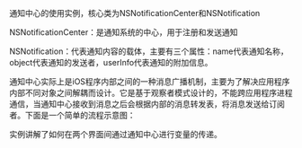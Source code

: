 通知中心的使用实例，核心类为NSNotificationCenter和NSNotification

NSNotificationCenter：是通知系统的中心，用于注册和发送通知

NSNotification：代表通知内容的载体，主要有三个属性：name代表通知名称，object代表通知的发送者，userInfo代表通知的附加信息。

通知中心实际上是iOS程序内部之间的一种消息广播机制，主要为了解决应用程序内部不同对象之间解耦而设计。它是基于观察者模式设计的，不能跨应用程序进程通信，当通知中心接收到消息之后会根据内部的消息转发表，将消息发送给订阅者。下面是一个简单的流程示意图：

实例讲解了如何在两个界面间通过通知中心进行变量的传递。